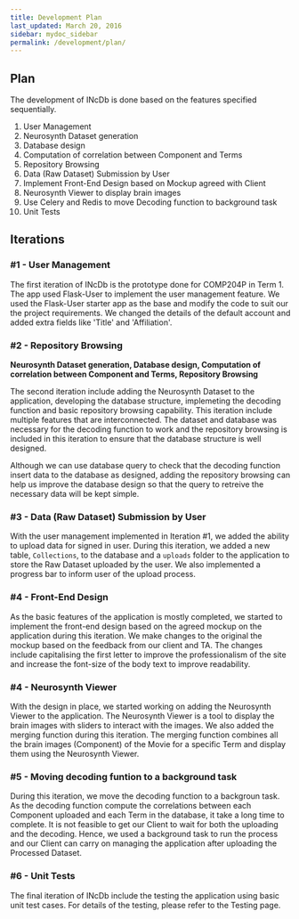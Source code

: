 ```yaml
---
title: Development Plan
last_updated: March 20, 2016
sidebar: mydoc_sidebar
permalink: /development/plan/
---
```


## Plan

The development of INcDb is done based on the features specified sequentially.

1. User Management 
2. Neurosynth Dataset generation
3. Database design
3. Computation of correlation between Component and Terms
4. Repository Browsing
5. Data (Raw Dataset) Submission by User
6. Implement Front-End Design based on Mockup agreed with Client
7. Neurosynth Viewer to display brain images
8. Use Celery and Redis to move Decoding function to background task
9. Unit Tests

## Iterations

### #1 - User Management 

The first iteration of INcDb is the prototype done for COMP204P in Term 1. The app used Flask-User to implement the user management feature. We used the Flask-User starter app as the base and modify the code to suit our the project requirements. We changed the details of the default account and added extra fields like 'Title' and 'Affiliation'. 

### #2 - Repository Browsing

**Neurosynth Dataset generation, Database design, Computation of correlation between Component and Terms, Repository Browsing**

The second iteration include adding the Neurosynth Dataset to the application, developing the database structure, implemeting the decoding function and basic repository browsing capability. This iteration include multiple features that are interconnected. The dataset and database was necessary for the decoding function to work and the repository browsing is included in this iteration to ensure that the database structure is well designed. 

Although we can use database query to check that the decoding function insert data to the database as designed, adding the repository browsing can help us improve the database design so that the query to retreive the necessary data will be kept simple.


### #3 - Data (Raw Dataset) Submission by User

With the user management implemented in Iteration #1, we added the ability to upload data for signed in user. During this iteration, we added a new table, `Collections`, to the database and a `uploads` folder to the application to store the Raw Dataset uploaded by the user. We also implemented a progress bar to inform user of the upload process. 

### #4 - Front-End Design

As the basic features of the application is mostly completed, we started to implement the front-end design based on the agreed mockup on the application during this iteration. We make changes to the original the mockup based on the feedback from our client and TA. The changes include capitalising the first letter to improve the professionalism of the site and increase the font-size of the body text to improve readability.

### #4 - Neurosynth Viewer

With the design in place, we started working on adding the Neurosynth Viewer to the application. The Neurosynth Viewer is a tool to display the brain images with sliders to interact with the images. We also added the merging function during this iteration. The merging function combines all the brain images (Component) of the Movie for a specific Term and display them using the Neurosynth Viewer.
 
### #5 - Moving decoding funtion to a background task

During this iteration, we move the decoding function to a backgroun task. As the decoding function compute the correlations between each Component uploaded and each Term in the database, it take a long time to complete. It is not feasible to get our Client to wait for both the uploading and the decoding. Hence, we used a background task to run the process and our Client can carry on managing the application after uploading the Processed Dataset.

### #6 - Unit Tests

The final iteration of INcDb include the testing the application using basic unit test cases. For details of the testing, please refer to the Testing page.